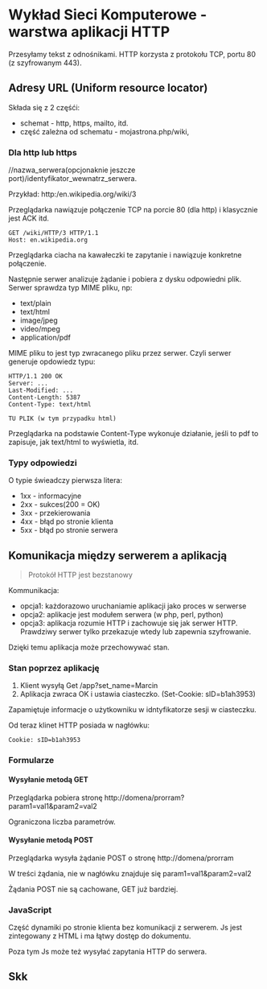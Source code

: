 # Wykład Sieci Komputerowe - warstwa aplikacji HTTP

Przesyłamy tekst z odnośnikami. HTTP korzysta z protokołu TCP, portu 80 (z szyfrowanym 443).


## Adresy URL (Uniform resource locator)
Składa się z 2 częśći:
- schemat - http, https, mailto, itd.
- część zależna od schematu - mojastrona.php/wiki, 


### Dla http lub https

//nazwa_serwera(opcjonaknie jeszcze port)/identyfikator_wewnatrz_serwera.

Przykład:
http:/en.wikipedia.org/wiki/3

Przeglądarka nawiązuje połączenie TCP na porcie 80 (dla http) i klasycznie jest ACK itd.

```
GET /wiki/HTTP/3 HTTP/1.1
Host: en.wikipedia.org
```

Przeglądarka ciacha na kawałeczki te zapytanie i nawiązuje konkretne połączenie.

Następnie serwer analizuje żądanie i pobiera z dysku odpowiedni plik. Serwer sprawdza typ MIME pliku, np:
- text/plain
- text/html
- image/jpeg
- video/mpeg
- application/pdf

MIME pliku to jest typ zwracanego pliku przez serwer. Czyli serwer generuje opdowiedz typu:

```
HTTP/1.1 200 OK
Server: ...
Last-Modified: ...
Content-Length: 5387
Content-Type: text/html

TU PLIK (w tym przypadku html)
```

Przeglądarka na podstawie Content-Type wykonuje działanie, jeśli to pdf to zapisuje, jak text/html to wyświetla, itd.

### Typy odpowiedzi

O typie świeadczy pierwsza litera:
- 1xx - informacyjne
- 2xx - sukces(200 = OK)
- 3xx - przekierowania
- 4xx - błąd po stronie klienta
- 5xx - błąd po stronie serwera


## Komunikacja między serwerem a aplikacją
> Protokół HTTP jest bezstanowy

Kommunikacja:
- opcja1: każdorazowo uruchaniamie aplikacji jako proces w serwerse
- opcja2: aplikacje jest modułem serwera (w php, perl, python)
- opcja3: aplikacja rozumie HTTP i zachowuje się jak serwer HTTP. Prawdziwy serwer tylko przekazuje wtedy lub zapewnia szyfrowanie. 

Dzięki temu aplikacja może przechowywać stan.

### Stan poprzez aplikację

1. Klient wysyłą Get /app?set_name=Marcin
2. Aplikacja zwraca OK i ustawia ciasteczko. (Set-Cookie: sID=b1ah3953)

Zapamiętuje informacje o użytkowniku w idntyfikatorze sesji w ciasteczku.

Od teraz klinet HTTP posiada w nagłówku:

```
Cookie: sID=b1ah3953
```

### Formularze

#### Wysyłanie metodą GET
Przeglądarka pobiera stronę http://domena/prorram?param1=val1&param2=val2

Ograniczona liczba parametrów.


#### Wysyłanie metodą POST
Przeglądarka wysyła żądanie POST o stronę http://domena/prorram

W treści żądania, nie w nagłówku znajduje się param1=val1&param2=val2

Żądania POST nie są cachowane, GET już bardziej.

### JavaScript
Część dynamiki po stronie klienta bez komunikacji z serwerem. Js jest zintegowany z HTML i ma łątwy dostęp do dokumentu.

Poza tym Js może też wysyłać zapytania HTTP do serwera.


## Skk